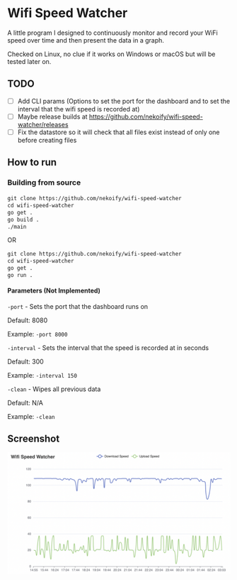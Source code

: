 # Wifi Speed Watcher

A little program I designed to continuously monitor and record your WiFi speed over time and then present the data in a graph.
 
Checked on Linux, no clue if it works on Windows or macOS but will be tested later on.

## TODO
- [ ] Add CLI params (Options to set the port for the dashboard and to set the interval that the wifi speed is recorded at)
- [ ] Maybe release builds at https://github.com/nekoify/wifi-speed-watcher/releases
- [ ] Fix the datastore so it will check that all files exist instead of only one before creating files

## How to run
### Building from source
```
git clone https://github.com/nekoify/wifi-speed-watcher
cd wifi-speed-watcher
go get .
go build .
./main
```
OR
```
git clone https://github.com/nekoify/wifi-speed-watcher
cd wifi-speed-watcher
go get .
go run .
```
#### Parameters (Not Implemented)
`-port` - Sets the port that the dashboard runs on
 
 Default: 8080
  
 Example: `-port 8000`
  
 
`-interval` - Sets the interval that the speed is recorded at in seconds
 
 Default: 300
  
 Example: `-interval 150`
 
 
 `-clean` - Wipes all previous data
  
 Default: N/A
  
 Example: `-clean`

## Screenshot

![Screenshot](https://raw.githubusercontent.com/nekoify/wifi-speed-watcher/main/assets/screenshot1.png)



